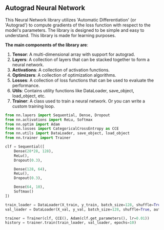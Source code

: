 ## Autograd Neural Network

This Neural Network library utilizes 'Automatic Differentiation' (or 'Autograd') to compute gradients of the loss function with respect to the model's parameters. The library is designed to be simple and easy to understand. This library is made for learning purposes.

**The main components of the library are**:

1. **Tensor**: A multi-dimensional array with support for autograd.
2. **Layers**: A collection of layers that can be stacked together to form a neural network.
3. **Activations**: A collection of activation functions.
4. **Optimizers**: A collection of optimization algorithms.
5. **Losses**: A collection of loss functions that can be used to evaluate the performance.
6. **Utils**: Contains utility functions like DataLoader, save_object, load_object, etc.
7. **Trainer**: A class used to train a neural network. Or you can write a custom training loop.

```python
from nn.layers import Sequential, Dense, Dropout
from nn.activations import ReLu, Softmax
from nn.optim import Adam
from nn.losses import CategoricalCrossEntropy as CCE
from nn.utils import DataLoader, save_object, load_object
from nn.trainer import Trainer

clf = Sequential([
    Dense(28*28, 128), 
    ReLu(),
    Dropout(0.3),

    Dense(128, 64), 
    ReLu(),
    Dropout(0.3),

    Dense(64, 10),
    Softmax()
])

train_loader = DataLoader(X_train, y_train, batch_size=128, shuffle=True, autograd=True)
val_loader = DataLoader(X_val, y_val, batch_size=128, shuffle=True, autograd=False)

trainer = Trainer(clf, CCE(), Adam(clf.get_parameters(), lr=0.01))
history = trainer.train(train_loader, val_loader, epochs=10)
```


